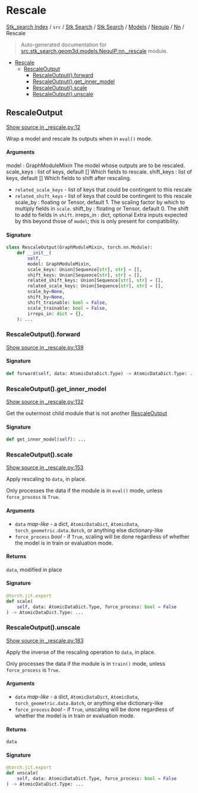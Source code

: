 # Rescale

[Stk_search Index](../../../../../../README.md#stk_search-index) / `src` / [Stk Search](../../../../index.md#stk-search) / [Stk Search](../../../../index.md#stk-search) / [Models](../../index.md#models) / [Nequip](../index.md#nequip) / [Nn](./index.md#nn) / Rescale

> Auto-generated documentation for [src.stk_search.geom3d.models.NequIP.nn._rescale](https://github.com/mohammedazzouzi15/STK_search/blob/main/src/stk_search/geom3d/models/NequIP/nn/_rescale.py) module.

- [Rescale](#rescale)
  - [RescaleOutput](#rescaleoutput)
    - [RescaleOutput().forward](#rescaleoutput()forward)
    - [RescaleOutput().get_inner_model](#rescaleoutput()get_inner_model)
    - [RescaleOutput().scale](#rescaleoutput()scale)
    - [RescaleOutput().unscale](#rescaleoutput()unscale)

## RescaleOutput

[Show source in _rescale.py:12](https://github.com/mohammedazzouzi15/STK_search/blob/main/src/stk_search/geom3d/models/NequIP/nn/_rescale.py#L12)

Wrap a model and rescale its outputs when in ``eval()`` mode.

#### Arguments

model : GraphModuleMixin
    The model whose outputs are to be rescaled.
scale_keys : list of keys, default []
    Which fields to rescale.
shift_keys : list of keys, default []
    Which fields to shift after rescaling.
- `related_scale_keys` - list of keys that could be contingent to this rescale
- `related_shift_keys` - list of keys that could be contingent to this rescale
scale_by : floating or Tensor, default 1.
    The scaling factor by which to multiply fields in ``scale``.
shift_by : floating or Tensor, default 0.
    The shift to add to fields in ``shift``.
irreps_in : dict, optional
    Extra inputs expected by this beyond those of `model`; this is only present for compatibility.

#### Signature

```python
class RescaleOutput(GraphModuleMixin, torch.nn.Module):
    def __init__(
        self,
        model: GraphModuleMixin,
        scale_keys: Union[Sequence[str], str] = [],
        shift_keys: Union[Sequence[str], str] = [],
        related_shift_keys: Union[Sequence[str], str] = [],
        related_scale_keys: Union[Sequence[str], str] = [],
        scale_by=None,
        shift_by=None,
        shift_trainable: bool = False,
        scale_trainable: bool = False,
        irreps_in: dict = {},
    ): ...
```

### RescaleOutput().forward

[Show source in _rescale.py:139](https://github.com/mohammedazzouzi15/STK_search/blob/main/src/stk_search/geom3d/models/NequIP/nn/_rescale.py#L139)

#### Signature

```python
def forward(self, data: AtomicDataDict.Type) -> AtomicDataDict.Type: ...
```

### RescaleOutput().get_inner_model

[Show source in _rescale.py:132](https://github.com/mohammedazzouzi15/STK_search/blob/main/src/stk_search/geom3d/models/NequIP/nn/_rescale.py#L132)

Get the outermost child module that is not another [RescaleOutput](#rescaleoutput)

#### Signature

```python
def get_inner_model(self): ...
```

### RescaleOutput().scale

[Show source in _rescale.py:153](https://github.com/mohammedazzouzi15/STK_search/blob/main/src/stk_search/geom3d/models/NequIP/nn/_rescale.py#L153)

Apply rescaling to ``data``, in place.

Only processes the data if the module is in ``eval()`` mode, unless ``force_process`` is ``True``.

#### Arguments

- `data` *map-like* - a dict, ``AtomicDataDict``, ``AtomicData``, ``torch_geometric.data.Batch``, or anything else dictionary-like
- `force_process` *bool* - if ``True``, scaling will be done regardless of whether the model is in train or evaluation mode.

#### Returns

``data``, modified in place

#### Signature

```python
@torch.jit.export
def scale(
    self, data: AtomicDataDict.Type, force_process: bool = False
) -> AtomicDataDict.Type: ...
```

### RescaleOutput().unscale

[Show source in _rescale.py:183](https://github.com/mohammedazzouzi15/STK_search/blob/main/src/stk_search/geom3d/models/NequIP/nn/_rescale.py#L183)

Apply the inverse of the rescaling operation to ``data``, in place.

Only processes the data if the module is in ``train()`` mode, unless ``force_process`` is ``True``.

#### Arguments

- `data` *map-like* - a dict, ``AtomicDataDict``, ``AtomicData``, ``torch_geometric.data.Batch``, or anything else dictionary-like
- `force_process` *bool* - if ``True``, unscaling will be done regardless of whether the model is in train or evaluation mode.

#### Returns

``data``

#### Signature

```python
@torch.jit.export
def unscale(
    self, data: AtomicDataDict.Type, force_process: bool = False
) -> AtomicDataDict.Type: ...
```